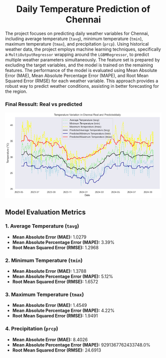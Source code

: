 <h1 align="center">Daily Temperature Prediction of Chennai </h1>


The project focuses on predicting daily weather variables for Chennai, including average temperature (`tavg`), minimum temperature (`tmin`), maximum temperature (`tmax`), and precipitation (`prcp`). Using historical weather data, the project employs machine learning techniques, specifically a `MultiOutputRegressor` wrapping around the `LGBMRegressor`, to predict multiple weather parameters simultaneously. The feature set is prepared by excluding the target variables, and the model is trained on the remaining features. The performance of the model is evaluated using Mean Absolute Error (MAE), Mean Absolute Percentage Error (MAPE), and Root Mean Squared Error (RMSE) for each weather variable. This approach provides a robust way to predict weather conditions, assisting in better forecasting for the region.

### Final Ressult: Real vs predicted 
<img src="Pred vs real.png" alt="Alt Text" width="1000"/>


## Model Evaluation Metrics

### 1. **Average Temperature (`tavg`)**
- **Mean Absolute Error (MAE):** 1.0279
- **Mean Absolute Percentage Error (MAPE):** 3.39%
- **Root Mean Squared Error (RMSE):** 1.2968

### 2. **Minimum Temperature (`tmin`)**
- **Mean Absolute Error (MAE):** 1.3788
- **Mean Absolute Percentage Error (MAPE):** 5.12%
- **Root Mean Squared Error (RMSE):** 1.6572

### 3. **Maximum Temperature (`tmax`)**
- **Mean Absolute Error (MAE):** 1.4549
- **Mean Absolute Percentage Error (MAPE):** 4.22%
- **Root Mean Squared Error (RMSE):** 1.9491

### 4. **Precipitation (`prcp`)**
- **Mean Absolute Error (MAE):** 8.4026
- **Mean Absolute Percentage Error (MAPE):** 9291367762433748.0%
- **Root Mean Squared Error (RMSE):** 24.6913

